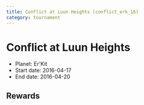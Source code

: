 ```yaml
---
title: Conflict at Luun Heights (conflict_erk_16)
category: tournament
---
```

# Conflict at Luun Heights

  * Planet: Er'Kit
  * Start date: 2016-04-17
  * End date: 2016-04-20

## Rewards


